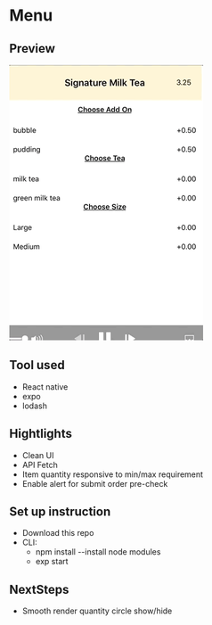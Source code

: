 # Menu

## Preview
![alt text](./assets/menu.gif)

## Tool used
* React native
* expo
* lodash

## Hightlights
* Clean UI
* API Fetch
* Item quantity responsive to min/max requirement
* Enable alert for submit order pre-check

## Set up instruction
* Download this repo
* CLI:
  * npm install --install node modules
  * exp start

## NextSteps
  * Smooth render quantity circle show/hide
